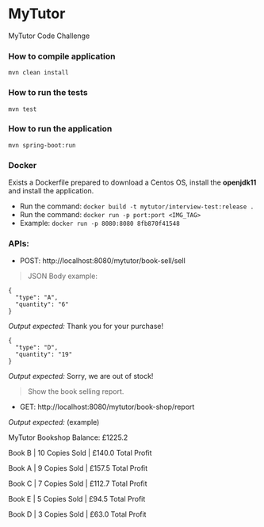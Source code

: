 # MyTutor
MyTutor Code Challenge

### How to compile application
`mvn clean install`

### How to run the tests
`mvn test`

### How to run the application
`mvn spring-boot:run`

### Docker

Exists a Dockerfile prepared to download a Centos OS, install the **openjdk11** and install the application.

- Run the command: `docker build -t mytutor/interview-test:release .`
- Run the command: `docker run -p port:port <IMG_TAG>`
- Example: `docker run -p 8080:8080 8fb870f41548`

### APIs:

* POST: http://localhost:8080/mytutor/book-sell/sell
> JSON Body example:

```javascript{
{
  "type": "A",
  "quantity": "6"
}
```

_Output expected:_ Thank you for your purchase!

```javascript{
{
  "type": "D",
  "quantity": "19"
}
```
_Output expected:_ Sorry, we are out of stock!


> Show the book selling report.
* GET: http://localhost:8080/mytutor/book-shop/report

_Output expected:_ (example)

MyTutor Bookshop Balance: £1225.2

Book B | 10 Copies Sold | £140.0 Total Profit 

Book A | 9 Copies Sold | £157.5 Total Profit 

Book C | 7 Copies Sold | £112.7 Total Profit 

Book E | 5 Copies Sold | £94.5 Total Profit 

Book D | 3 Copies Sold | £63.0 Total Profit
